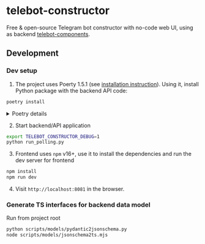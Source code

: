 # telebot-constructor

Free & open-source Telegram bot constructor with no-code web UI, using as backend [telebot-components](https://github.com/bots-against-war/telebot-components).

## Development

### Dev setup

1. The project uses Poerty 1.5.1 (see [installation instruction](https://python-poetry.org/docs/master#installing-with-the-official-installer)). Using it,
   install Python package with the backend API code:

```bash
poetry install
```

<details>
  <summary>
    Poetry details
  </summary>
  <ul>
    <li>
      You might need to manually install dynamic versioning plugin (without it local build will
      always have version <code>0.0.0</code>): <code>poetry self add poetry-dynamic-versioning-plugin</code>
    </li>
    <li>
      To create virtualenv inside the project’s root directory, use: <code>poetry config virtualenvs.in-project false --local</code>
    </li>
  </ul>
</details>

2. Start backend/API application

```sh
export TELEBOT_CONSTRUCTOR_DEBUG=1
python run_polling.py
```

3. Frontend uses `npm` v16+, use it to install the dependencies and run the dev server for frontend

```bash
npm install
npm run dev
```

4. Visit `http://localhost:8081` in the browser.

### Generate TS interfaces for backend data model

Run from project root

```bash
python scripts/models/pydantic2jsonschema.py
node scripts/models/jsonschema2ts.mjs 
```
